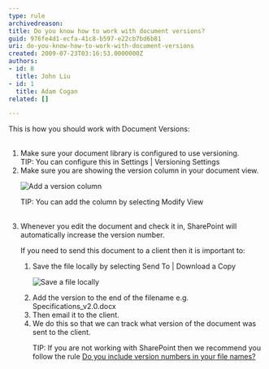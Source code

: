 ```yaml
---
type: rule
archivedreason: 
title: Do you know how to work with document versions?
guid: 976fe4d1-ecfa-41c8-b597-e22cb7bd6b81
uri: do-you-know-how-to-work-with-document-versions
created: 2009-07-23T03:16:53.0000000Z
authors:
- id: 8
  title: John Liu
- id: 1
  title: Adam Cogan
related: []

---
```



This is how you should work with Document Versions&#58;
<br><excerpt class='endintro'></excerpt><br>
<ol><li>Make sure your document library is configured to use versioning.<br> TIP&#58; You can configure this in Settings | Versioning Settings​ </li><li>Make sure you are showing the version column in your document view. 
      <dl class="image"><dt>
            <img border="0" src="/PublishingImages/VersionColumn_Small.jpg" alt="Add a version column" style="border-width&#58;0px;border-style&#58;solid;" />
         </dt></dl><p>TIP&#58; You can add the column by selecting Modify View</p>​​</li><li>Whenever you edit the document and check it in, SharePoint will automatically increase the version number.</li><p>If you need to send this document to a client then it is important to&#58; </p><ol><li>Save the file locally by selecting Send To | Download a Copy 
         <dl class="image"><dt>
               <img border="0" src="/PublishingImages/SaveFileLocally_Small.jpg" alt="Save a file locally" />
            </dt></dl></li><li>Add the version to the end of the filename e.g. Specifications_v2.0.docx</li><li>Then email it to the client.</li><li>We do this so that we can track what version of the document was sent to the client.</li><p>​TIP&#58; If you are not working with SharePoint then we recommend you follow the rule 
         <a href="http&#58;//www.ssw.com.au/ssw/Standards/Rules/RulesToBetterTechnicalDocumentation.aspx#VersionNumber">Do you include version numbers in your file names?</a></p></ol></ol>


